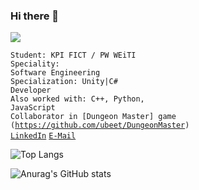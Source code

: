 ### Hi there 👋

![](https://komarev.com/ghpvc/?username=your-github-MX1010A&color=green)

<code>Student: KPI FICT / PW WEiTI </code><br>
<code>Speciality: Software Engineering</code><br>
<code>Specialization: Unity|C# Developer</code><br>
<code>Also worked with: C++, Python, JavaScript</code><br>
<code>Collaborator in [Dungeon Master] game (https://github.com/ubeet/DungeonMaster)</code><br>
<code>[LinkedIn]()</code>
<code>[E-Mail](mailto:canonan.q@gmail.com)</code>

![Top Langs](https://github-readme-stats.vercel.app/api/top-langs/?username=MX1010A&theme=chartreuse-dark&layout=compact)

![Anurag's GitHub stats](https://github-readme-stats.vercel.app/api?username=MX1010A&theme=chartreuse-dark)
